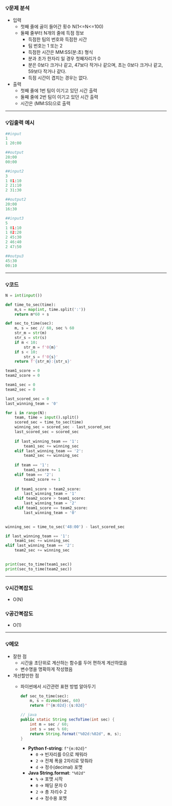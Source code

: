 ### 💡문제 분석

- 입력
    - 첫째 줄에 골이 들어간 횟수 N(1<=N<=100)
    - 둘째 줄부터 N개의 줄에 득점 정보
        - 득점한 팀의 번호와 득점한 시간
        - 팀 번호는 1 또는 2
        - 득점한 시간은 MM:SS(분:초) 형식
        - 분과 초가 한자리 일 경우 첫째자리가 0
        - 분은 0보다 크거나 같고, 47보다 작거나 같으며, 초는 0보다 크거나 같고, 59보다 작거나 같다.
        - 득점 시간이 겹치는 경우는 없다.
- 출력
    - 첫째 줄에 1번 팀이 이기고 있던 시간 출력
    - 둘째 줄에 2번 팀이 이기고 있던 시간 출력
    - 시간은 (MM:SS)으로 출력

---

### 💡입출력 예시

```python
##input
1
1 20:00

##output
28:00
00:00

##input2
3
1 01:10
2 21:10
2 31:30

##output2
20:00
16:30

##input3
5
1 01:10
1 02:20
2 45:30
2 46:40
2 47:50

##outpu3
45:30
00:10
```

---

### 💡코드

```python
N = int(input())

def time_to_sec(time):
    m,s = map(int, time.split(':'))
    return m*60 + s

def sec_to_time(sec):
    m, s = sec // 60, sec % 60
    str_m = str(m)
    str_s = str(s)
    if m < 10:
        str_m = f'0{m}'
    if s < 10:
        str_s = f'0{s}'
    return f'{str_m}:{str_s}'

team1_score = 0
team2_score = 0

team1_sec = 0
team2_sec = 0

last_scored_sec = 0
last_winning_team = '0'

for i in range(N):
    team, time = input().split()
    scored_sec = time_to_sec(time)
    winning_sec = scored_sec - last_scored_sec
    last_scored_sec = scored_sec
    
    if last_winning_team == '1':
        team1_sec += winning_sec
    elif last_winning_team == '2':
        team2_sec += winning_sec    
        
    if team == '1':
        team1_score += 1
    elif team == '2':
        team2_score += 1  
    
    if team1_score > team2_score:
        last_winning_team = '1'
    elif team2_score > team1_score:
        last_winning_team = '2'
    elif team1_score == team2_score:
        last_winning_team = '0'

        
winning_sec = time_to_sec('48:00') - last_scored_sec

if last_winning_team == '1':
    team1_sec += winning_sec
elif last_winning_team == '2':
    team2_sec += winning_sec    

    
print(sec_to_time(team1_sec))
print(sec_to_time(team2_sec))
```

---

### 💡시간복잡도

- O(N)

### 💡공간복잡도

- O(1)

---

### 💡메모

- 잘한 점
    - 시간을 초단위로 계산하는 함수를 두어 편하게 계산하였음
    - 변수명을 명확하게 작성했음
- 개선할만한 점
    - 파이썬에서 시간관련 표현 방법 알아두기

        ```python
        def sec_to_time(sec):
            m, s = divmod(sec, 60)
            return f"{m:02d}:{s:02d}"
        ```

        ```java
        // java
        public static String secToTime(int sec) {
            int m = sec / 60;
            int s = sec % 60;
            return String.format("%02d:%02d", m, s);
        }
        ```

        - **Python f-string**: `f"{m:02d}"`
            - `0` → 빈자리를 0으로 채워라
            - `2` → 전체 폭을 2자리로 맞춰라
            - `d` → 정수(decimal) 포맷
        - **Java String.format**: `"%02d"`
            - `%` → 포맷 시작
            - `0` → 패딩 문자 0
            - `2` → 총 자리수 2
            - `d` → 정수용 포맷